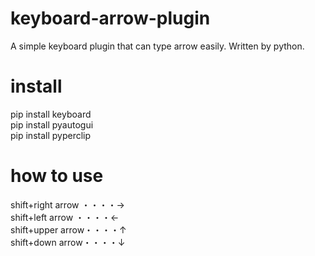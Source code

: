 # keyboard-arrow-plugin
A simple keyboard plugin that can type arrow easily. Written by python. 
# install
pip install keyboard<br>
pip install pyautogui<br>
pip install pyperclip<br>
# how to use
shift+right arrow ・・・・→<br>
shift+left arrow ・・・・←<br>
shift+upper arrow・・・・↑<br>
shift+down arrow・・・・↓<br>
